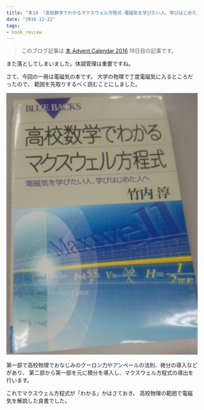 ```yaml
---
title: "本19 「高校数学でわかるマクスウェル方程式-電磁気を学びたい人、学びはじめた人へ」"
date: "2016-12-22"
tags:
- book_review
---
```


> このブログ記事は
> [本 Advent Calendar 2016](http://www.adventar.org/calendars/1845)
> 19日目の記事です。

また落としてしまいました。体調管理は重要ですね。

さて、今回の一冊は電磁気の本です。
大学の物理で丁度電磁気に入るところだったので、
範囲を先取りするべく読むことにしました。

![](/images/2016-12-22-maxwell_book.png)

第一部で高校物理でおなじみのクーロン力やアンペールの法則、微分の導入などがあり、
第二部から第一部を元に積分を導入し、マクスウェル方程式の導出を行います。

これでマクスウェル方程式が「わかる」かはさておき、
高校物理の範囲で電磁気を解説した良書でした。


